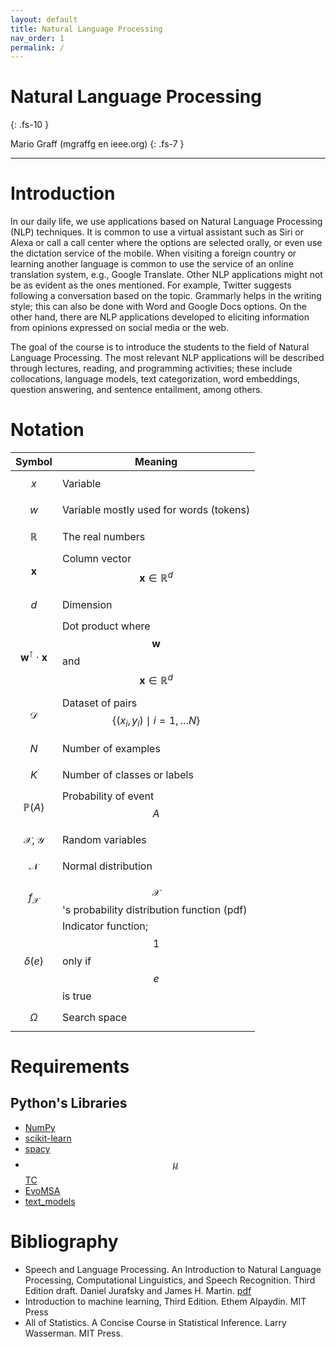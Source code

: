 ```yaml
---
layout: default
title: Natural Language Processing
nav_order: 1
permalink: /
---
```


# Natural Language Processing
{: .fs-10 }

Mario Graff (mgraffg en ieee.org)
{: .fs-7 }


---

# Introduction

In our daily life, we use applications based on Natural Language Processing (NLP) techniques. It is common to use a virtual assistant such as Siri or Alexa or call a call center where the options are selected orally, or even use the dictation service of the mobile. When visiting a foreign country or learning another language is common to use the service of an online translation system, e.g., Google Translate. Other NLP applications might not be as evident as the ones mentioned. For example, Twitter suggests following a conversation based on the topic. Grammarly helps in the writing style; this can also be done with Word and Google Docs options. On the other hand, there are NLP applications developed to eliciting information from opinions expressed on social media or the web.

The goal of the course is to introduce the students to the field of Natural Language Processing. The most relevant NLP applications will be described through lectures, reading, and programming activities; these include collocations, language models, text categorization, word embeddings, question answering, and sentence entailment, among others.

# Notation

|Symbol            | Meaning                                                  |
|------------------|----------------------------------------------------------|
|$$x$$             | Variable                                                 |
|$$w$$             | Variable mostly used for words (tokens)                  |
|$$\mathbb R$$     | The real numbers                                         |
|$$\mathbf x$$     | Column vector $$\mathbf x \in \mathbb R^d$$              |
|$$d$$             | Dimension                                                |
|$$\mathbf w^\intercal \cdot \mathbf x$$ | Dot  product where $$\mathbf w$$ and $$\mathbf x \in \mathbb R^d$$ |
|$$\mathcal D$$    | Dataset of pairs $$\{(x_i, y_i) \mid i=1, \dots N\}$$    |
|$$N$$             | Number of examples                                       | 
|$$K$$             | Number of classes or labels                              |
|$$\mathbb P(A)$$  | Probability of event $$A$$                               |
|$$\mathcal X, \mathcal Y$$    | Random variables                             |
|$$\mathcal N$$    | Normal distribution                                      |
|$$f_{\mathcal X}$$| $$\mathcal X$$'s probability distribution function (pdf) |
|$$\delta(e)$$     | Indicator function; $$1$$ only if $$e$$ is true          |
|$$\Omega$$        | Search space                                             |

#  Requirements

## Python's Libraries

- [NumPy](https://numpy.org)
- [scikit-learn](https://scikit-learn.org/stable/index.html)
- [spacy](https://spacy.io)
- [$$\mu$$TC](https://microtc.readthedocs.io/en/latest/)
- [EvoMSA](https://evomsa.readthedocs.io/en/latest/)
- [text_models](https://text-models.readthedocs.io/en/latest/)

# Bibliography

- Speech and Language Processing. An Introduction to Natural Language Processing, Computational Linguistics, and Speech Recognition. Third Edition draft. Daniel Jurafsky and James H. Martin. [pdf](https://web.stanford.edu/~jurafsky/slp3/ed3book_sep212021.pdf)
- Introduction to machine learning, Third Edition. Ethem Alpaydin. MIT Press
- All of Statistics. A Concise Course in Statistical Inference. Larry Wasserman. MIT Press.
